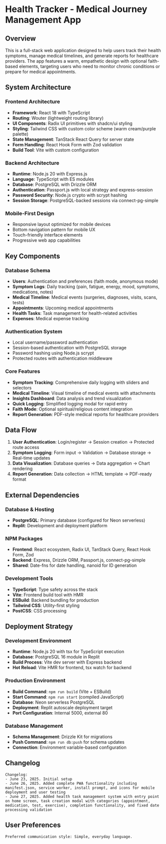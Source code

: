 # Health Tracker - Medical Journey Management App

## Overview

This is a full-stack web application designed to help users track their health symptoms, manage medical timelines, and generate reports for healthcare providers. The app features a warm, empathetic design with optional faith-based elements, targeting users who need to monitor chronic conditions or prepare for medical appointments.

## System Architecture

### Frontend Architecture
- **Framework**: React 18 with TypeScript
- **Routing**: Wouter (lightweight routing library)
- **UI Components**: Radix UI primitives with shadcn/ui styling
- **Styling**: Tailwind CSS with custom color scheme (warm cream/purple palette)
- **State Management**: TanStack React Query for server state
- **Form Handling**: React Hook Form with Zod validation
- **Build Tool**: Vite with custom configuration

### Backend Architecture
- **Runtime**: Node.js 20 with Express.js
- **Language**: TypeScript with ES modules
- **Database**: PostgreSQL with Drizzle ORM
- **Authentication**: Passport.js with local strategy and express-session
- **Password Security**: Node.js crypto with scrypt hashing
- **Session Storage**: PostgreSQL-backed sessions via connect-pg-simple

### Mobile-First Design
- Responsive layout optimized for mobile devices
- Bottom navigation pattern for mobile UX
- Touch-friendly interface elements
- Progressive web app capabilities

## Key Components

### Database Schema
- **Users**: Authentication and preferences (faith mode, anonymous mode)
- **Symptom Logs**: Daily tracking (pain, fatigue, energy, mood, symptoms, medications, notes)
- **Medical Timeline**: Medical events (surgeries, diagnoses, visits, scans, tests)
- **Appointments**: Upcoming medical appointments
- **Health Tasks**: Task management for health-related activities
- **Expenses**: Medical expense tracking

### Authentication System
- Local username/password authentication
- Session-based authentication with PostgreSQL storage
- Password hashing using Node.js scrypt
- Protected routes with authentication middleware

### Core Features
- **Symptom Tracking**: Comprehensive daily logging with sliders and selectors
- **Medical Timeline**: Visual timeline of medical events with attachments
- **Insights Dashboard**: Data analysis and trend visualization
- **Quick Logging**: Simplified logging modal for rapid entry
- **Faith Mode**: Optional spiritual/religious content integration
- **Report Generation**: PDF-style medical reports for healthcare providers

## Data Flow

1. **User Authentication**: Login/register → Session creation → Protected route access
2. **Symptom Logging**: Form input → Validation → Database storage → Real-time updates
3. **Data Visualization**: Database queries → Data aggregation → Chart rendering
4. **Report Generation**: Data collection → HTML template → PDF-ready format

## External Dependencies

### Database & Hosting
- **PostgreSQL**: Primary database (configured for Neon serverless)
- **Replit**: Development and deployment platform

### NPM Packages
- **Frontend**: React ecosystem, Radix UI, TanStack Query, React Hook Form, Zod
- **Backend**: Express, Drizzle ORM, Passport.js, connect-pg-simple
- **Shared**: Date-fns for date handling, nanoid for ID generation

### Development Tools
- **TypeScript**: Type safety across the stack
- **Vite**: Frontend build tool with HMR
- **ESBuild**: Backend bundling for production
- **Tailwind CSS**: Utility-first styling
- **PostCSS**: CSS processing

## Deployment Strategy

### Development Environment
- **Runtime**: Node.js 20 with tsx for TypeScript execution
- **Database**: PostgreSQL 16 module in Replit
- **Build Process**: Vite dev server with Express backend
- **Hot Reload**: Vite HMR for frontend, tsx watch for backend

### Production Environment
- **Build Command**: `npm run build` (Vite + ESBuild)
- **Start Command**: `npm run start` (compiled JavaScript)
- **Database**: Neon serverless PostgreSQL
- **Deployment**: Replit autoscale deployment target
- **Port Configuration**: Internal 5000, external 80

### Database Management
- **Schema Management**: Drizzle Kit for migrations
- **Push Command**: `npm run db:push` for schema updates
- **Connection**: Environment variable-based configuration

## Changelog

```
Changelog:
- June 23, 2025. Initial setup
- June 26, 2025. Added complete PWA functionality including manifest.json, service worker, install prompt, and icons for mobile deployment and user testing
- June 27, 2025. Added health task management system with entry point on home screen, task creation modal with categories (appointment, medication, test, exercise), completion functionality, and fixed date processing validation
```

## User Preferences

```
Preferred communication style: Simple, everyday language.
```